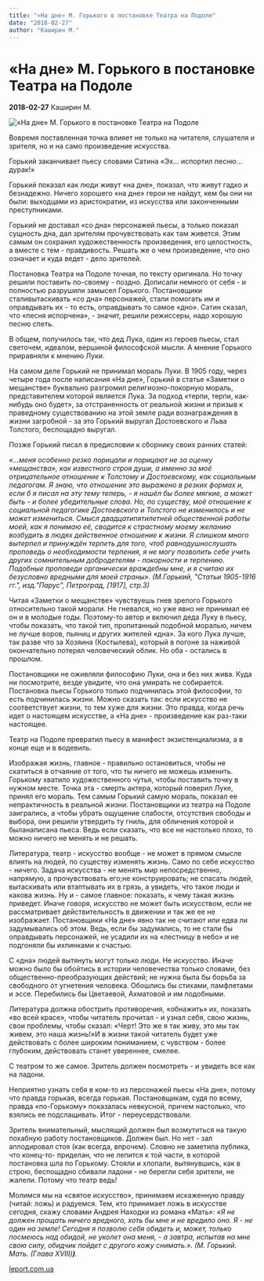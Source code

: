 ```yaml
---
title: "«На дне» М. Горького в постановке Театра на Подоле"
date: "2018-02-27"
author: "Каширин М."
---
```


# «На дне» М. Горького в постановке Театра на Подоле

**2018-02-27** Каширин М.

![«На дне» М. Горького в постановке Театра на Подоле](https://i1.wp.com/www.leport.com.ua/wp-content/uploads/2018/02/Maxim-Gorky-2.jpg?resize=1090%2C613)

Вовремя поставленная точка влияет не только на читателя, слушателя и зрителя, но и на само произведение искусства.

Горький заканчивает пьесу словами Сатина «Эх... испортил песню... дурак!»

Горький показал как люди живут «на дне», показал, что живут гадко и безнадежно. Ничего хорошего «на дне» герои не найдут, кем бы они ни были: выходцами из аристократии, из искусства или законченными преступниками.

Горький не доставал «со дна» персонажей пьесы, а только показал сущность дна, дал зрителям прочувствовать как там живется. Этим самым он сохранил художественность произведения, его целостность, а вместе с тем - правдивость. Решать же о чем произведение, что оно означает и куда ведет - дело зрителей.

Постановка Театра на Подоле точная, по тексту оригинала. Но точку решили поставить по-своему - поздно. Дописали немного от себя - и полностью разрушили замысел Горького. Постановщики сталивытаскивать «со дна» персонажей, стали помогать им и оправдывать их - то есть, оправдывать то самое «дно». Сатин сказал, что «песня испорчена», - значит, решили режиссеры, надо хорошую песню спеть.

В общем, получилось так, что дед Лука, один из героев пьесы, стал светочем, идеалом, вершиной философской мысли. А мнение Горького приравняли к мнению Луки.

На самом деле Горький не принимал мораль Луки. В 1905 году, через четыре года после написания «На дне», Горький в статье «Заметки о мещанстве» буквально разгромил религиозно-покорную мораль, представителем которой является Лука. За подход «терпи, терпи, как-нибудь оно будет», за отстраненность от реальной жизни и призыв к праведному существованию на этой земле ради вознаграждения в жизни загробной - за это Горький выругал Достоевского и Льва Толстого, беспощадно выругал.

Позже Горький писал в предисловии к сборнику своих ранних статей:

*«...меня особенно резко порицали и порицают не за оценку «мещанства», как известного строя души, а именно за моё отрицательное отношение к Толстому и Достоевскому, как социальным педагогам. Я знаю, что отношение это выражено в резких формах и, если б я писал на эту тему теперь, - я нашёл бы более мягкие, а может быть - и более убедительные слова. Но, по существу, моё отношение к социальной педагогике Достоевского и Толстого не изменилось и не может измениться. Смысл двадцатипятилетней общественной работы моей, как я понимаю её, сводится к страстному моему желанию возбудить в людях действенное отношение к жизни. Я слишком много вытерпел и принуждён терпеть для того, чтоб равнодушнослушать проповедь о необходимости терпения, я не могу позволить себе учить других сомнительным добродетелям - покорности и терпению. Подобные проповеди органически враждебны мне, и я считаю их безусловно вредными для моей страны». (М.Горький, "Статьи 1905-1916 гг.", изд."Парус", Петроград, [1917], стр.3)*

Читая «Заметки о мещанстве» чувствуешь гнев зрелого Горького относительно такой морали. Не гневался, но уже явно не принимал ее он и в молодые годы. Поэтому-то автор и включил деда Луку в пьесу, чтобы показать, что такой тип, пропитанный подобной моралью, ничем не лучше воров, пьяниц и других жителей «дна». За кого Лука лучше, так разве что за Хозяина (Костылева), который в погоне за наживой окончательно потерял человеческий облик. Но оба - остались в прошлом.

Постановщики не оживляли философию Луки, она и без них жива. Куда ни посмотрите, везде увидите, что она умирать не собирается. Постановка пьесы Горького только подчинилась этой философии, то есть подчинилась жизни. Можно сказать так: если искусство не соответствует жизни, то тем хуже для жизни. Это правда, когда речь идет о настоящем искусстве, а «На дне» - произведение как раз-таки настоящее.

Театр на Подоле превратил пьесу в манифест экзистенциализма, а в конце еще и в водевиль.

Изображая жизнь, главное - правильно остановиться, чтобы не скатиться в отчаяние от того, что ты ничего не можешь изменить. Горькому хватило художественного чутья, чтобы поставить точку в нужном месте. Точка эта - смерть актера, который поверил Луке, принял его мораль. Тем самым Горький самую мораль, показал ее непрактичность в реальной жизни. Постановщики из театра на Подоле заигрались, а чтобы убрать ощущение слабости, отсутствия свободы и выбора, они решили утвердить ту гниль, для обличения которой и быланаписана пьеса. Ведь если сказать, что все не настолько плохо, то можно ничего не менять и не решать.

Литература, театр - искусство вообще - не может в прямом смысле влиять на людей, по существу изменять жизнь. Само по себе искусство - ничего. Задача искусства - не менять мир непосредственно, напрямую, а прочувствовать его;не конструировать; не спасать людей, вытаскивать или втаптывать их в грязь, а увидеть, что такое люди и какова жизнь. Ну и - самое главное: показать, к чему такая жизнь приведет. Иначе говоря, искусство не может быть искусством, если не рассматривает действительность в движении и так же ее не изображает. Постановщики «На дне» явно так не считают или едва ли задумывались об этом. Ведь, если бы задумались, то не стали бы оправдывать персонажей, не усадили их на «лестницу в небо» и не подгоняли бы ихпинками к счастью.

С «дна» людей вытянуть могут только люди. Не искусство. Иначе можно было бы обойтись в истории человечества только словами, без общественно-преобразующих действий; не нужна была бы борьба за свободного от угнетения человека. Обошлись бы стихами, памфлетами и эссе. Перебились бы Цветаевой, Ахматовой и им подобными.

Литература должна обострить противоречия, «обнажить» их, показать «во всей красе», чтобы читатель прочитал - и узнал себя, свою жизнь, свои проблемы, чтобы сказал: «Черт! Это же я так живу, это мы так живем, это наша жизнь!»И в жизни такой читатель будет уже действовать с более широким пониманием, с чувством - более глубоким, действовать станет увереннее, смелее.

С театром то же самое. Зритель должен посмотреть - и увидеть все как на ладони.

Неприятно узнать себя в ком-то из персонажей пьесы «На дне», потому что правда горькая, всегда горькая. Постановщикам, судя по всему, правда «по-Горькому» показалась невкусной, причем настолько, что взялись ее подслащивать. Итог - переусердствовали.

Зритель внимательный, мыслящий должен был возмутиться на такую ​​похабную работу постановщиков. Должен был. Но нет - зал аплодировал стоя (как всегда, впрочем). Словно не заметила публика, что конец-то- приделан, что не лепится к той части, в которой постановка шла по Горькому. Стояли и хлопали, вытянувшись, как в строю, беспощадно сбивали ладони - не берегли себя зрители, не жалели. Потому что театр ведь!

Молимся мы на «святое искусство», принимаем искаженную правду (читай: ложь) и радуемся. Тем, кто принимает ложь в искусстве сегодня, скажу словами Андрея Находки из романа «Мать»: *«**Я не должен прощать ничего вредного, хоть бы мне и не вредило оно. Я - не один на земле! Сегодня я позволю себя обидеть и, может, только посмеюсь над обидой, не уколет она меня, - а завтра, испытав на мне свою силу, обидчик пойдет с другого кожу снимать.».* *(М. Горький.* *Мать. (Глава* *XVIII**)**)**.*

[leport.com.ua](http://www.leport.com.ua/na-dni-m-gorkogo-v-teatri-na-podoli/)